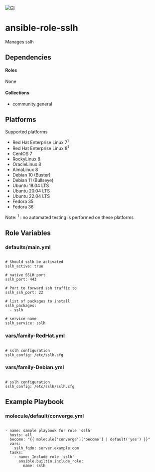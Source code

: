 [![CI](https://github.com/de-it-krachten/ansible-role-sslh/workflows/CI/badge.svg?event=push)](https://github.com/de-it-krachten/ansible-role-sslh/actions?query=workflow%3ACI)


# ansible-role-sslh

Manages sslh



## Dependencies

#### Roles
None

#### Collections
- community.general

## Platforms

Supported platforms

- Red Hat Enterprise Linux 7<sup>1</sup>
- Red Hat Enterprise Linux 8<sup>1</sup>
- CentOS 7
- RockyLinux 8
- OracleLinux 8
- AlmaLinux 8
- Debian 10 (Buster)
- Debian 11 (Bullseye)
- Ubuntu 18.04 LTS
- Ubuntu 20.04 LTS
- Ubuntu 22.04 LTS
- Fedora 35
- Fedora 36

Note:
<sup>1</sup> : no automated testing is performed on these platforms

## Role Variables
### defaults/main.yml
<pre><code>
# Should sslh be activated
sslh_active: true

# native SSLH port
sslh_port: 443

# Port to forward ssh traffic to
sslh_ssh_port: 22

# list of packages to install
sslh_packages:
  - sslh

# service name
sslh_service: sslh
</pre></code>


### vars/family-RedHat.yml
<pre><code>
# sslh configuration
sslh_config: /etc/sslh.cfg
</pre></code>

### vars/family-Debian.yml
<pre><code>
# sslh configuration
sslh_config: /etc/sslh/sslh.cfg
</pre></code>



## Example Playbook
### molecule/default/converge.yml
<pre><code>
- name: sample playbook for role 'sslh'
  hosts: all
  become: "{{ molecule['converge']['become'] | default('yes') }}"
  vars:
    sslh_fqdn: server.example.com
  tasks:
    - name: Include role 'sslh'
      ansible.builtin.include_role:
        name: sslh
</pre></code>
